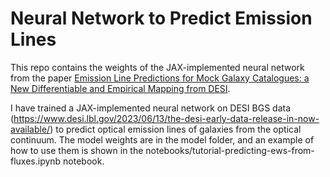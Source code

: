 # Neural Network to Predict Emission Lines

This repo contains the weights of the JAX-implemented neural network from the paper [Emission Line Predictions for Mock Galaxy Catalogues: a New Differentiable and Empirical Mapping from DESI](https://academic.oup.com/mnras/article/531/1/1454/7665770).

I have trained a JAX-implemented neural network on DESI BGS data (https://www.desi.lbl.gov/2023/06/13/the-desi-early-data-release-in-now-available/) to predict optical emission lines of galaxies from the optical continuum. The model weights are in the model folder, and an example of how to use them is shown in the notebooks/tutorial-predicting-ews-from-fluxes.ipynb notebook.

